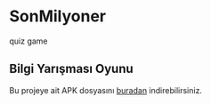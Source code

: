 # SonMilyoner
quiz game
## Bilgi Yarışması Oyunu
Bu projeye ait APK dosyasını [buradan](https://github.com/talatuccar/SonMilyoner/releases/tag/v1.0.0) indirebilirsiniz.
